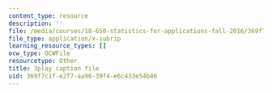 ```yaml
---
content_type: resource
description: ''
file: /media/courses/18-650-statistics-for-applications-fall-2016/369f7c1fe2f7aa9639f4e6c433e54b46_0Va2dOLqUfM.srt
file_type: application/x-subrip
learning_resource_types: []
ocw_type: OCWFile
resourcetype: Other
title: 3play caption file
uid: 369f7c1f-e2f7-aa96-39f4-e6c433e54b46
---
```

